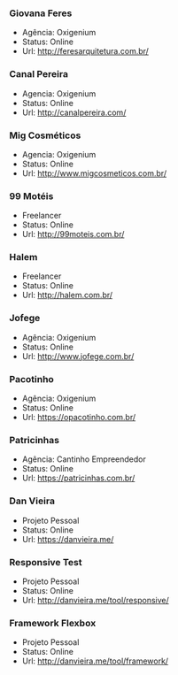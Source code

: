 ### Giovana Feres
- Agência: Oxigenium
- Status: Online
- Url: http://feresarquitetura.com.br/

### Canal Pereira
- Agencia: Oxigenium
- Status: Online
- Url: http://canalpereira.com/

### Mig Cosméticos
- Agencia: Oxigenium
- Status: Online
- Url: http://www.migcosmeticos.com.br/

### 99 Motéis
- Freelancer
- Status: Online
- Url: http://99moteis.com.br/

### Halem
- Freelancer
- Status: Online
- Url: http://halem.com.br/

### Jofege
- Agência: Oxigenium
- Status: Online
- Url: http://www.jofege.com.br/

### Pacotinho
- Agência: Oxigenium
- Status: Online
- Url: https://opacotinho.com.br/

### Patricinhas
- Agência: Cantinho Empreendedor
- Status: Online
- Url: https://patricinhas.com.br/


### Dan Vieira
- Projeto Pessoal
- Status: Online
- Url: https://danvieira.me/

### Responsive Test
- Projeto Pessoal
- Status: Online
- Url: http://danvieira.me/tool/responsive/

### Framework Flexbox
- Projeto Pessoal
- Status: Online
- Url: http://danvieira.me/tool/framework/
